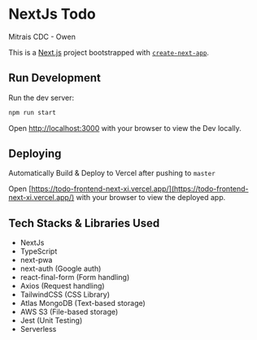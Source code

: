 
# NextJs Todo

Mitrais CDC - Owen

This is a [Next.js](https://nextjs.org/) project bootstrapped with [`create-next-app`](https://github.com/vercel/next.js/tree/canary/packages/create-next-app).

## Run Development

Run the dev server:

```bash
npm run start
```
Open [http://localhost:3000](http://localhost:3000) with your browser to view the Dev locally.


## Deploying
Automatically Build & Deploy to Vercel after pushing to `master`

Open [https://todo-frontend-next-xi.vercel.app/](https://todo-frontend-next-xi.vercel.app/) with your browser to view the deployed app.


## Tech Stacks & Libraries Used
- NextJs
- TypeScript
- next-pwa
- next-auth (Google auth)
- react-final-form (Form handling)
- Axios (Request handling)
- TailwindCSS (CSS Library)
- Atlas MongoDB (Text-based storage)
- AWS S3 (File-based storage)
- Jest (Unit Testing)
- Serverless


